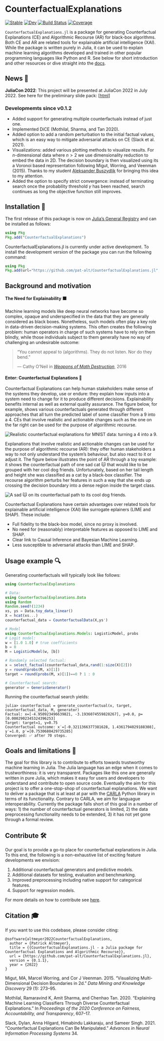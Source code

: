 
# CounterfactualExplanations

[![Stable](https://img.shields.io/badge/docs-stable-blue.svg)](https://pat-alt.github.io/CounterfactualExplanations.jl/stable) [![Dev](https://img.shields.io/badge/docs-dev-blue.svg)](https://pat-alt.github.io/CounterfactualExplanations.jl/dev) [![Build Status](https://github.com/pat-alt/CounterfactualExplanations.jl/actions/workflows/CI.yml/badge.svg?branch=main)](https://github.com/pat-alt/CounterfactualExplanations.jl/actions/workflows/CI.yml?query=branch%3Amain) [![Coverage](https://codecov.io/gh/pat-alt/CounterfactualExplanations.jl/branch/main/graph/badge.svg)](https://codecov.io/gh/pat-alt/CounterfactualExplanations.jl)

`CounterfactualExplanations.jl` is a package for generating Counterfactual Explanations (CE) and Algorithmic Recourse (AR) for black-box algorithms. Both CE and AR are related tools for explainable artificial intelligence (XAI). While the package is written purely in Julia, it can be used to explain machine learning algorithms developed and trained in other popular programming languages like Python and R. See below for short introduction and other resources or dive straight into the [docs](https://pat-alt.github.io/CounterfactualExplanations.jl/dev).

## News 📣

**JuliaCon 2022**: This project will be presented at JuliaCon 2022 in July 2022. See here for the preliminary slide pack: \[[html](https://www.paltmeyer.com/CounterfactualExplanations.jl/dev/resources/juliacon22/presentation.html#/title-slide)\]

### Developmemts since v0.1.2

-   Added support for generating multiple counterfactuals instead of just one.
-   Implemented DiCE (Mothilal, Sharma, and Tan 2020).
-   Added option to add a random perturbation to the initial factual values, which is an easy way to mitigate adversarial attacks on CE (Slack et al. 2021).
-   Visualizations: added various plotting methods to visualize results. For *n*-dimensional data where *n* \> 2 we use dimensionality reduction to embed the data in 2D. The decision boundary is then visualized using its a Voronoi based representation following Migut, Worring, and Veenman (2015). Thanks to my student [Aleksander Buszydlik](https://github.com/abuszydlik) for bringing this idea to my attention.
-   Added the option to specify strict convergence: instead of terminating search once the probability threshold *γ* has been reached, search continues as long the objective function still improves.

## Installation 🚩

The first release of this package is now on [Julia’s General Registry](https://github.com/JuliaRegistries/General) and can be installed as follows:

``` julia
using Pkg
Pkg.add("CounterfactualExplanations")
```

CounterfactualExplanations.jl is currently under active development. To install the development version of the package you can run the following command:

``` julia
using Pkg
Pkg.add(url="https://github.com/pat-alt/CounterfactualExplanations.jl", rev="dev")
```

## Background and motivation

#### The Need for Explainability ⬛

Machine learning models like deep neural networks have become so complex, opaque and underspecified in the data that they are generally considered as black boxes. Nonetheless, such models often play a key role in data-driven decision-making systems. This often creates the following problem: human operators in charge of such systems have to rely on them blindly, while those individuals subject to them generally have no way of challenging an undesirable outcome:

> “You cannot appeal to (algorithms). They do not listen. Nor do they bend.”
>
> — Cathy O’Neil in [*Weapons of Math Destruction*](https://en.wikipedia.org/wiki/Weapons_of_Math_Destruction), 2016

#### Enter: Counterfactual Explanations 🔮

Counterfactual Explanations can help human stakeholders make sense of the systems they develop, use or endure: they explain how inputs into a system need to change for it to produce different decisions. Explainability benefits internal as well as external quality assurance. The figure below, for example, shows various counterfactuals generated through different approaches that all turn the predicted label of some classifier from a 9 into a 4. CEs that involve realistic and actionable changes such as the one on the far right can be used for the purpose of algorithmic recourse.

![Realistic counterfactual explanations for MNIST data: turning a 4 into a 9.](https://raw.githubusercontent.com/pat-alt/CounterfactualExplanations.jl/main/docs/src/examples/image/www/MNIST_9to4.png)

Explanations that involve realistic and actionable changes can be used for the purpose of algorithmic recourse (AR): they offer human stakeholders a way to not only understand the system’s behaviour, but also react to it or adjust it. The figure below illustrates the point of AR through a toy example: it shows the counterfactual path of one sad cat 🐱 that would like to be grouped with her cool dog friends. Unfortunately, based on her tail length and height she was classified as a cat by a black-box classifier. The recourse algorithm perturbs her features in such a way that she ends up crossing the decision boundary into a dense region inside the target class.

![A sad 🐱 on its counterfactual path to its cool dog friends.](https://raw.githubusercontent.com/pat-alt/CounterfactualExplanations.jl/main/docs/src/www/recourse_laplace.gif)

Counterfactual Explanations have certain advantages over related tools for explainable artificial intelligence (XAI) like surrogate eplainers (LIME and SHAP). These include:

-   Full fidelity to the black-box model, since no proxy is involved.
-   No need for (reasonably) interpretable features as opposed to LIME and SHAP.
-   Clear link to Causal Inference and Bayesian Machine Learning.
-   Less susceptible to adversarial attacks than LIME and SHAP.

## Usage example 🔍

Generating counterfactuals will typically look like follows:

``` julia
using CounterfactualExplanations

# Data:
using CounterfactualExplanations.Data
using Random
Random.seed!(1234)
xs, ys = Data.toy_data_linear()
X = hcat(xs...)
counterfactual_data = CounterfactualData(X,ys')

# Model
using CounterfactualExplanations.Models: LogisticModel, probs 
# Logit model:
w = [1.0 1.0] # true coefficients
b = 0
M = LogisticModel(w, [b])

# Randomly selected factual:
x = select_factual(counterfactual_data,rand(1:size(X)[2]))
y = round(probs(M, x)[1])
target = round(probs(M, x)[1])==0 ? 1 : 0 

# Counterfactual search:
generator = GenericGenerator()
```

Running the counterfactual search yields:

``` julia-repl
julia> counterfactual = generate_counterfactual(x, target, counterfactual_data, M, generator)
Factual: x=[-4.950923496639821, -3.1936074559828267], y=0.0, p=[0.0002902345324396253]
Target: target=1, γ=0.75
Counterfactual outcome: x′=[-0.3211366377381628, 1.4361794029188308], y′=1.0, p′=[0.7530680429735285]
Converged: ✅ after 70 steps.
```

## Goals and limitations 🎯

The goal for this library is to contribute to efforts towards trustworthy machine learning in Julia. The Julia language has an edge when it comes to trustworthiness: it is very transparent. Packages like this one are generally written in pure Julia, which makes it easy for users and developers to understand and contribute to open source code. Eventually the aim for this project is to offer a one-stop-shop of counterfactual explanations. We want to deliver a package that is at least at par with the [CARLA](https://github.com/carla-recourse/CARLA) Python library in terms of its functionality. Contrary to CARLA, we aim for languague interoperability. Currently the package falls short of this goal in a number of ways: 1) the number of counterfactual generators is limited, 2) the data preprocessing functionality needs to be extended, 3) it has not yet gone through a formal review.

## Contribute 🛠

Our goal is to provide a go-to place for counterfactual explanations in Julia. To this end, the following is a non-exhaustive list of exciting feature developments we envision:

1.  Additional counterfactual generators and predictive models.
2.  Additional datasets for testing, evaluation and benchmarking.
3.  Improved preprocessing including native support for categorical features.
4.  Support for regression models.

For more details on how to contribute see [here](https://www.paltmeyer.com/CounterfactualExplanations.jl/dev/contributing/).

## Citation 🎓

If you want to use this codebase, please consider citing:

    @software{altmeyer2022CounterfactualExplanations,
      author = {Patrick Altmeyer},
      title = {{CounterfactualExplanations.jl - a Julia package for Counterfactual Explanations and Algorithmic Recourse}},
      url = {https://github.com/pat-alt/CounterfactualExplanations.jl},
      version = {0.1.1},
      year = {2022}
    }

Migut, MA, Marcel Worring, and Cor J Veenman. 2015. “Visualizing Multi-Dimensional Decision Boundaries in 2d.” *Data Mining and Knowledge Discovery* 29 (1): 273–95.

Mothilal, Ramaravind K, Amit Sharma, and Chenhao Tan. 2020. “Explaining Machine Learning Classifiers Through Diverse Counterfactual Explanations.” In *Proceedings of the 2020 Conference on Fairness, Accountability, and Transparency*, 607–17.

Slack, Dylan, Anna Hilgard, Himabindu Lakkaraju, and Sameer Singh. 2021. “Counterfactual Explanations Can Be Manipulated.” *Advances in Neural Information Processing Systems* 34.
